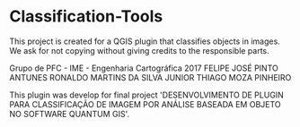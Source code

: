 # Classification-Tools
This project is created for a QGIS plugin that classifies objects in images.
We ask for not copying without giving credits to the responsible parts.

Grupo de PFC - IME - Engenharia Cartográfica 2017
FELIPE JOSÉ PINTO ANTUNES
RONALDO MARTINS DA SILVA JUNIOR
THIAGO MOZA PINHEIRO

This plugin was develop for final project 'DESENVOLVIMENTO DE PLUGIN PARA CLASSIFICAÇÃO DE IMAGEM POR ANÁLISE BASEADA EM OBJETO NO SOFTWARE QUANTUM GIS'.
